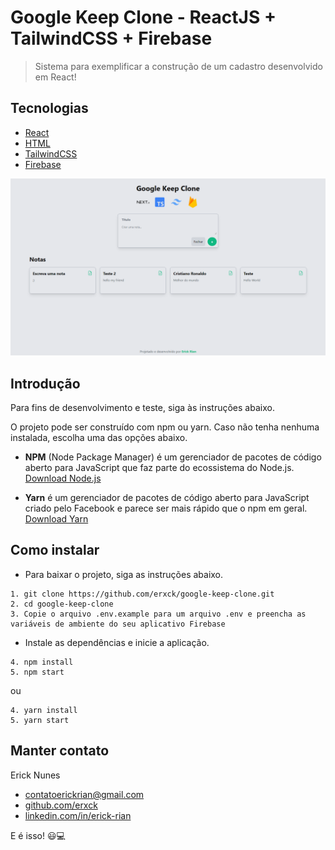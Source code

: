 # Google Keep Clone - ReactJS + TailwindCSS + Firebase

> Sistema para exemplificar a construção de um cadastro desenvolvido em React!

## Tecnologias

- [React](https://reactjs.org/)
- [HTML](https://developer.mozilla.org/pt-BR/docs/Web/HTML)
- [TailwindCSS](https://tailwindcss.com/)
- [Firebase](https://firebase.google.com/?hl=pt-br)

![Detalhes Web](public/print_capa.png)

## Introdução

Para fins de desenvolvimento e teste, siga às instruções abaixo.

O projeto pode ser construído com npm ou yarn. Caso não tenha nenhuma instalada, escolha uma das opções abaixo.

- **NPM** (Node Package Manager) é um gerenciador de pacotes de código aberto para JavaScript que faz parte do ecossistema do Node.js. [Download Node.js](https://nodejs.org/en)

- **Yarn** é um gerenciador de pacotes de código aberto para JavaScript criado pelo Facebook e parece ser mais rápido que o npm em geral. [Download Yarn](https://yarnpkg.com/getting-started/install)

## Como instalar

- Para baixar o projeto, siga as instruções abaixo.

```
1. git clone https://github.com/erxck/google-keep-clone.git
2. cd google-keep-clone
3. Copie o arquivo .env.example para um arquivo .env e preencha as variáveis ​​de ambiente do seu aplicativo Firebase
```

- Instale as dependências e inicie a aplicação.

```
4. npm install
5. npm start
```

ou

```
4. yarn install
5. yarn start
```

## Manter contato

Erick Nunes

- [contatoerickrian@gmail.com](mailto:contatoerickrian@gmail.com)
- [github.com/erxck](https://github.com/erxck)
- [linkedin.com/in/erick-rian](https://linkedin.com/in/erick-rian)

E é isso! 😃💻
